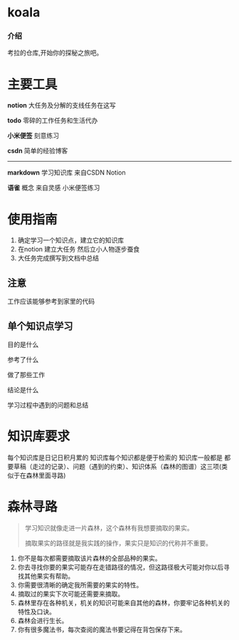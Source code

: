 # koala

### 介绍

考拉的仓库,开始你的探秘之旅吧。

# 主要工具

**notion**  大任务及分解的支线任务在这写

**todo**  零碎的工作任务和生活代办

**小米便签**  刻意练习

**csdn** 简单的经验博客

------

**markdown**  学习知识库  来自CSDN Notion

**语雀**    概念  来自灵感 小米便签练习

#  使用指南

1. 确定学习一个知识点，建立它的知识库
2. 在notion 建立大任务 然后立小人物逐步蚕食
3. 大任务完成撰写到文档中总结

## 注意

工作应该能够参考到家里的代码

## 单个知识点学习
目的是什么

参考了什么

做了那些工作

结论是什么

学习过程中遇到的问题和总结

# 知识库要求

每个知识库是日记日积月累的
知识库每个知识都是便于检索的
知识库一般都是 都要草稿（走过的记录）、问题（遇到的约束）、知识体系（森林的图谱）这三项(类似于在森林里面寻路)



# 森林寻路

> 学习知识就像走进一片森林，这个森林有我想要摘取的果实。
>
> 摘取果实的路径就是我实践的操作，果实只是知识的代称并不重要。

1. 你不是每次都需要摘取该片森林的全部品种的果实。
2. 你去寻找你要的果实可能存在走错路径的情况，但这路径极大可能对你以后寻找其他果实有帮助。
3. 你需要很清晰的确定我所需要的果实的特性。
4. 摘取过的果实下次可能还需要来摘取。
5. 森林里存在各种机关，机关的知识可能来自其他的森林，你要牢记各种机关的特性及口诀。
6. 森林会进行生长。
7. 你有很多魔法书，每次查阅的魔法书要记得在背包保存下来。